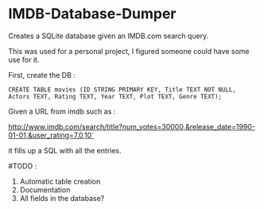 # IMDB-Database-Dumper
Creates a SQLite database given an IMDB.com search query.

This was used for a personal project, I figured someone could have some use for it.

First, create the DB : 

    CREATE TABLE movies (ID STRING PRIMARY KEY, Title TEXT NOT NULL, Actors TEXT, Rating TEXT, Year TEXT, Plot TEXT, Genre TEXT);

Given a URL from imdb such as : 

http://www.imdb.com/search/title?num_votes=30000,&release_date=1990-01-01,&user_rating=7.0,10`

it fills up a SQL with all the entries.

#TODO : 

 1. Automatic table creation
 2. Documentation
 3. All fields in the database?






